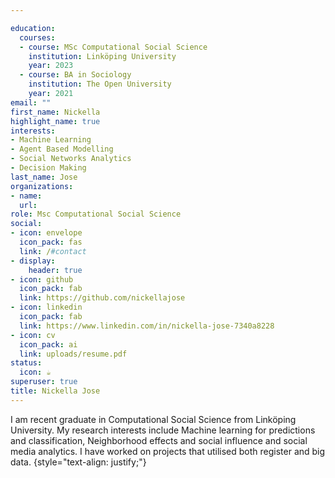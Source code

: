 ```yaml
---

education:
  courses:
  - course: MSc Computational Social Science
    institution: Linköping University
    year: 2023
  - course: BA in Sociology
    institution: The Open University 
    year: 2021
email: ""
first_name: Nickella
highlight_name: true
interests:
- Machine Learning
- Agent Based Modelling
- Social Networks Analytics
- Decision Making
last_name: Jose
organizations:
- name: 
  url: 
role: Msc Computational Social Science
social:
- icon: envelope
  icon_pack: fas
  link: /#contact
- display:
    header: true
- icon: github
  icon_pack: fab
  link: https://github.com/nickellajose
- icon: linkedin
  icon_pack: fab
  link: https://www.linkedin.com/in/nickella-jose-7340a8228
- icon: cv
  icon_pack: ai
  link: uploads/resume.pdf
status:
  icon: ☕️
superuser: true
title: Nickella Jose
---
```


I am recent graduate in Computational Social Science from Linköping University. My research interests include Machine learning for predictions and classification, Neighborhood effects and social influence and social media analytics. I have worked on projects that utilised both register and big data.
{style="text-align: justify;"}

